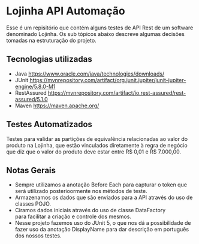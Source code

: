 # Lojinha API Automação

Esse é um repisitório que contém alguns testes de API Rest de um software denominado Lojinha. Os sub tópicos abaixo descreve algumas decisões tomadas na estruturação do projeto.

## Tecnologias utilizadas

- Java
  https://www.oracle.com/java/technologies/downloads/
-  JUnit
   https://mvnrepository.com/artifact/org.junit.jupiter/junit-jupiter-engine/5.8.0-M1
-  RestAssured
   https://mvnrepository.com/artifact/io.rest-assured/rest-assured/5.1.0
-  Maven
   https://maven.apache.org/

## Testes Automatizados
Testes para validar as partições de equivalência relacionadas ao valor do produto na Lojinha, que estão vinculados diretamente à regra de negócio que diz que o valor do produto deve estar entre R$ 0,01 e R$ 7.000,00.

## Notas Gerais

- Sempre utilizamos a anotação Before Each para capturar o token que   
  será utilizado posterioormente nos métodos de teste.
- Armazenamos os dados que são enviados para a API através do uso de   
  classes POJO.
- Ciramos dados iniciais através do uso de classe    DataFactory   
  para facilitar a criação e controle dos mesmos.
- Nesse projeto fazemos uso do JUnit 5, o que nos dá a possibilidade de
  fazer uso da anotação DisplayName para dar descrição em português dos
  nossos testes.